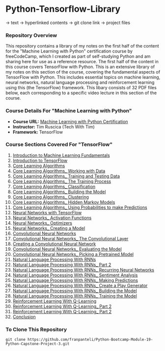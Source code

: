# Python-Tensorflow-Library
-> text
-> hyperlinked contents
-> git clone link 
-> project files
### Repository Overview 

This repository contains a library of my notes on the first half of the content for the "Machine Learning with Python" certification course by freeCodeCamp, which I created as part of self-studying Python and am sharing here for use as a reference resource. The first half of the content in this course covers TensorFlow with Python. This is an extensive library of my notes on this section of the course, covering the fundamental aspects of TensorFlow with Python. This includes essential topics on machine learning, neural networks, natural language processing and reinforcement learning using this (the TensorFlow) framework. This libary consists of 32 PDF files below, each corresponding to a specific video lecture in this section of the course. 

### Course Details For "Machine Learning with Python"
- **Course URL:** [Machine Learning with Python Certification](https://www.freecodecamp.org/learn/machine-learning-with-python/#tensorflow)
- **Instructor:** Tim Ruscica (Tech With Tim)
- **Framework:** TensorFlow
  
### Course Sections Covered For "TensorFlow"
1. [Introduction to Machine Learning Fundamentals](https://github.com/franpanteli/Python-TensorFlow-Library/blob/main/Python-TensorFlow-Library/1%20of%2032%20Introduction_%20Machine%20Learning%20Fundamentals.pdf)
2. [Introduction to TensorFlow](https://github.com/franpanteli/Python-TensorFlow-Library/blob/main/Python-TensorFlow-Library/2%20of%2032%20Introduction%20to%20TensorFlow.pdf)
3. [Core Learning Algorithms](https://github.com/franpanteli/Python-TensorFlow-Library/blob/main/Python-TensorFlow-Library/3%20of%2032%20Core%20Learning%20Algorithms.pdf)
4. [Core Learning Algorithms_ Working with Data](https://github.com/franpanteli/Python-TensorFlow-Library/blob/main/Python-TensorFlow-Library/4%20of%2032%20Core%20Learning%20Algorithms_%20Working%20with%20Data.pdf)
5. [Core Learning Algorithms_ Training and Testing Data](https://github.com/franpanteli/Python-TensorFlow-Library/blob/main/Python-TensorFlow-Library/5%20of%2032%20Core%20Learning%20Algorithms_%20Training%20and%20Testing%20Data.pdf)
6. [Core Learning Algorithms_ The Training Process](https://github.com/franpanteli/Python-TensorFlow-Library/blob/main/Python-TensorFlow-Library/6%20of%2032%20Core%20Learning%20Algorithms_%20The%20Training%20Process.pdf)
7. [Core Learning Algorithms_ Classification](https://github.com/franpanteli/Python-TensorFlow-Library/blob/main/Python-TensorFlow-Library/7%20of%2032%20Core%20Learning%20Algorithms_%20Classification.pdf)
8. [Core Learning Algorithms_ Building the Model](https://github.com/franpanteli/Python-TensorFlow-Library/blob/main/Python-TensorFlow-Library/8%20of%2032%20Core%20Learning%20Algorithms_%20Building%20the%20Model.pdf)
9. [Core Learning Algorithms_ Clustering](https://github.com/franpanteli/Python-TensorFlow-Library/blob/main/Python-TensorFlow-Library/9%20of%2032%20Core%20Learning%20Algorithms_%20Clustering.pdf)
10. [Core Learning Algorithms_ Hidden Markov Models](https://github.com/franpanteli/Python-TensorFlow-Library/blob/main/Python-TensorFlow-Library/10%20of%2032%20Core%20Learning%20Algorithms_%20Hidden%20Markov%20Models.pdf)
11. [Core Learning Algorithms_ Using Probabilities to make Predictions](https://github.com/franpanteli/Python-TensorFlow-Library/blob/main/Python-TensorFlow-Library/11%20of%2032%20Core%20Learning%20Algorithms_%20Using%20Probabilities%20to%20make%20Predictions.pdf)
12. [Neural Networks with TensorFlow](https://github.com/franpanteli/Python-TensorFlow-Library/blob/main/Python-TensorFlow-Library/12%20of%2032%20Neural%20Networks%20with%20TensorFlow.pdf)
13. [Neural Networks_ Activation Functions](https://github.com/franpanteli/Python-TensorFlow-Library/blob/main/Python-TensorFlow-Library/13%20of%2032%20Neural%20Networks_%20Activation%20Functions.pdf)
14. [Neural Networks_ Optimizers](https://github.com/franpanteli/Python-TensorFlow-Library/blob/main/Python-TensorFlow-Library/14%20of%2032%20Neural%20Networks_%20Optimizers.pdf)
15. [Neural Networks_ Creating a Model](https://github.com/franpanteli/Python-TensorFlow-Library/blob/main/Python-TensorFlow-Library/15%20of%2032%20Neural%20Networks_%20Creating%20a%20Model.pdf)
16. [Convolutional Neural Networks](https://github.com/franpanteli/Python-TensorFlow-Library/blob/main/Python-TensorFlow-Library/16%20of%2032%20Convolutional%20Neural%20Networks.pdf)
17. [Convolutional Neural Networks_ The Convolutional Layer](https://github.com/franpanteli/Python-TensorFlow-Library/blob/main/Python-TensorFlow-Library/17%20of%2032%20Convolutional%20Neural%20Networks_%20The%20Convolutional%20Layer.pdf)
18. [Creating a Convolutional Neural Network](https://github.com/franpanteli/Python-TensorFlow-Library/blob/main/Python-TensorFlow-Library/18%20of%2032%20Creating%20a%20Convolutional%20Neural%20Network.pdf)
19. [Convolutional Neural Networks_ Evaluating the Model](https://github.com/franpanteli/Python-TensorFlow-Library/blob/main/Python-TensorFlow-Library/19%20of%2032%20Convolutional%20Neural%20Networks_%20Evaluating%20the%20Model.pdf)
20. [Convolutional Neural Networks_ Picking a Pretrained Model](https://github.com/franpanteli/Python-TensorFlow-Library/blob/main/Python-TensorFlow-Library/20%20of%2032%20Convolutional%20Neural%20Networks_%20Picking%20a%20Pretrained%20Model.pdf)
21. [Natural Language Processing With RNNs](https://github.com/franpanteli/Python-TensorFlow-Library/blob/main/Python-TensorFlow-Library/21%20of%2032%20Natural%20Language%20Processing%20With%20RNNs.pdf)
22. [Natural Language Processing With RNNs_ Part 2](https://github.com/franpanteli/Python-TensorFlow-Library/blob/main/Python-TensorFlow-Library/22%20of%2032%20Natural%20Language%20Processing%20With%20RNNs_%20Part%202.pdf)
23. [Natural Language Processing With RNNs_ Recurring Neural Networks](https://github.com/franpanteli/Python-TensorFlow-Library/blob/main/Python-TensorFlow-Library/23%20of%2032%20Natural%20Language%20Processing%20With%20RNNs_%20Recurring%20Neural%20Networks.pdf)
24. [Natural Language Processing With RNNs_ Sentiment Analysis](https://github.com/franpanteli/Python-TensorFlow-Library/blob/main/Python-TensorFlow-Library/24%20of%2032%20Natural%20Language%20Processing%20With%20RNNs_%20Sentiment%20Analysis%20.pdf)
25. [Natural Language Processing With RNNs_ Making Predictions](https://github.com/franpanteli/Python-TensorFlow-Library/blob/main/Python-TensorFlow-Library/25%20of%2032%20Natural%20Language%20Processing%20With%20RNNs_%20Making%20Predictions.pdf)
26. [Natural Language Processing With RNNs_ Create a Play Generator](https://github.com/franpanteli/Python-TensorFlow-Library/blob/main/Python-TensorFlow-Library/26%20of%2032%20Natural%20Language%20Processing%20With%20RNNs_%20Create%20a%20Play%20Generator.pdf)
27. [Natural Language Processing With RNNs_ Building the Model](https://github.com/franpanteli/Python-TensorFlow-Library/blob/main/Python-TensorFlow-Library/27%20of%2032%20Natural%20Language%20Processing%20With%20RNNs_%20Building%20the%20Model.pdf)
28. [Natural Language Processing With RNNs_ Training the Model](https://github.com/franpanteli/Python-TensorFlow-Library/blob/main/Python-TensorFlow-Library/28%20of%2032%20Natural%20Language%20Processing%20With%20RNNs_%20Training%20the%20Model.pdf)
29. [Reinforcement Learning With Q-Learning](https://github.com/franpanteli/Python-TensorFlow-Library/blob/main/Python-TensorFlow-Library/29%20of%2032%20Reinforcement%20Learning%20With%20Q-Learning.pdf)
30. [Reinforcement Learning With Q-Learning_ Part 2](https://github.com/franpanteli/Python-TensorFlow-Library/blob/main/Python-TensorFlow-Library/30%20of%2032%20Reinforcement%20Learning%20With%20Q-Learning_%20Part%202.pdf)
31. [Reinforcement Learning With Q-Learning_ Part 2](https://github.com/franpanteli/Python-TensorFlow-Library/blob/main/Python-TensorFlow-Library/31%20of%2032%20Reinforcement%20Learning%20With%20Q-Learning_%20Part%202.pdf)
32. [Conclusion](https://github.com/franpanteli/Python-TensorFlow-Library/blob/main/Python-TensorFlow-Library/32%20of%2032%20Conclusion.pdf)

### To Clone This Repository
```
git clone https://github.com/franpanteli/Python-Bootcamp-Module-19-Python-Capstone-Project-3.git
```

